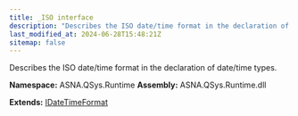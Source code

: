 ```yaml
---
title: _ISO interface
description: "Describes the ISO date/time format in the declaration of date/time types. "
last_modified_at: 2024-06-28T15:48:21Z
sitemap: false
---
```


Describes the ISO date/time format in the declaration of date/time types.

**Namespace:** ASNA.QSys.Runtime
**Assembly:** ASNA.QSys.Runtime.dll

**Extends:** [IDateTimeFormat](/reference/runtime/qsys-runtime/i-date-time-format.html)
<br>
<br>
